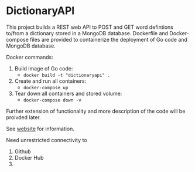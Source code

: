 # DictionaryAPI

This project builds a REST web API to POST and GET word defintions to/from a dictionary stored in a MongoDB database. Dockerfile and Docker-compose files are provided to containerize the deployment of Go code and MongoDB database.

Docker commands:

1. Build image of Go code:
   + `docker build -t "dictionaryapi" .`
2. Create and run all containers:
   + `docker-compose up`
3. Tear down all containers and stored volume:
   + `docker-compose down -v`

Further extension of functionality and more description of the code will be proivded later.

See [website](https://adaickalavan.github.io/portfolio/docker_golang_rest_kafka_mongodb/) for information.


Need unrestricted connectivity to 
1. Github
2. Docker Hub
3. 
